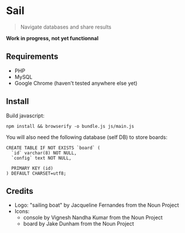 # Sail

> Navigate databases and share results

**Work in progress, not yet functionnal**

## Requirements
* PHP
* MySQL
* Google Chrome (haven't tested anywhere else yet)

## Install

Build javascript:

`npm install && browserify -o bundle.js js/main.js`

You will also need the following database (self DB) to store boards:

```
CREATE TABLE IF NOT EXISTS `board` (
  `id` varchar(8) NOT NULL,
  `config` text NOT NULL,

  PRIMARY KEY (id)
) DEFAULT CHARSET=utf8;
```


## Credits
* Logo: "sailing boat" by Jacqueline Fernandes from the Noun Project
* Icons:
  * console by Vignesh Nandha Kumar from the Noun Project
  * board by Jake Dunham from the Noun Project

